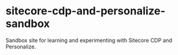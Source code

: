 # sitecore-cdp-and-personalize-sandbox
Sandbox site for learning and experimenting with Sitecore CDP and Personalize.
